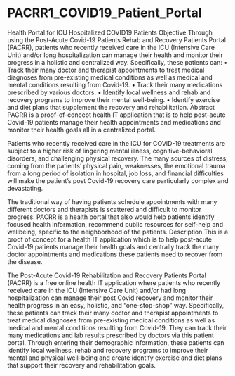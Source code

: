 # PACRR1_COVID19_Patient_Portal

Health Portal for ICU Hospitalized COVID19 Patients
Objective
Through using the Post-Acute Covid-19 Patients Rehab and Recovery Patients Portal (PACRR), patients who recently received care in the ICU (Intensive Care Unit) and/or long hospitalization can manage their health and monitor their progress in a holistic and centralized way. Specifically, these patients can:
•	Track their many doctor and therapist appointments to treat medical diagnoses from pre-existing medical conditions as well as medical and mental conditions resulting from Covid-19.
•	Track their many medications prescribed by various doctors.
•	Identify local wellness and rehab and recovery programs to improve their mental well-being.
•	Identify exercise and diet plans that supplement the recovery and rehabilitation.
Abstract
PACRR is a proof-of-concept health IT application that is to help post-acute Covid-19 patients manage their health appointments and medications and monitor their health goals all in a centralized portal. 

Patients who recently received care in the ICU for COVID-19 treatments are subject to a higher risk of lingering mental illness, cognitive-behavioral disorders, and challenging physical recovery. The many sources of distress, coming from the patients’ physical pain, weaknesses, the emotional trauma from a long period of isolation in hospital, job loss, and  financial difficulties will make the patient’s post Covid-19 recovery care particularly complex and devastating. 

The traditional way of having patients schedule appointments with many different doctors and therapists is scattered and difficult to monitor progress. PACRR is a health portal that also would help patients identify focused health information, recommend public resources for self-help and wellbeing, specific to the neighborhood of the patients. 
Description
This is a proof of concept for a health IT application which is to help post-acute Covid-19 patients manage their health goals and centrally track the many doctor appointments and medications these patients need to recover from the disease.

The Post-Acute Covid-19 Rehabilitation and Recovery Patients Portal (PACRR) is a free online health IT application where patients who recently received care in the ICU (Intensive Care Unit) and/or had long hospitalization can manage their post Covid recovery and monitor their health progress in an easy, holistic, and “one-stop-shop” way. 
Specifically, these patients can track their many doctor and therapist appointments to treat medical diagnoses from pre-existing medical conditions as well as medical and mental conditions resulting from Covid-19. They can track their many medications and lab results prescribed by doctors via this patient portal. Through entering their demographic information, these patients can identify local wellness, rehab and recovery programs to improve their mental and physical well-being and create identify exercise and diet plans that support their recovery and rehabilitation goals.
